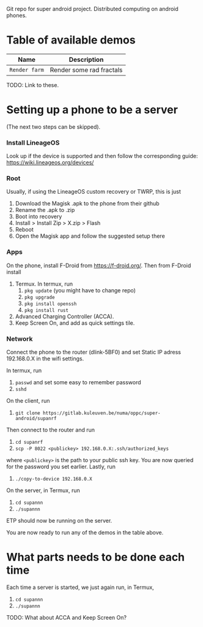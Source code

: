 Git repo for super android project. Distributed computing on android phones.

# Table of available demos
| Name | Description |
| ---- | ----------- |
| `Render farm` | Render some rad fractals |

TODO: Link to these.


# Setting up a phone to be a server

(The next two steps can be skipped).

### Install LineageOS
Look up if the device is supported and then follow the corresponding guide: https://wiki.lineageos.org/devices/


### Root
Usually, if using the LineageOS custom recovery or TWRP, this is just 
1. Download the Magisk .apk to the phone from their github
2. Rename the .apk to .zip
3. Boot into recovery
4. Install > Install Zip > X.zip > Flash
5. Reboot
6. Open the Magisk app and follow the suggested setup there


### Apps
On the phone, install F-Droid from https://f-droid.org/. Then from F-Droid install
1. Termux. In termux, run
	1. `pkg update` (you might have to change repo)
	2. `pkg upgrade`
	3. `pkg install openssh`
	4. `pkg install rust`
2. Advanced Charging Controller (ACCA).
3. Keep Screen On, and add as quick settings tile.

<!-- Then install gcc in termux by `pkg install clang`, and `rust` by `pkg install rust openssl`. -->

### Network
Connect the phone to the router (dlink-5BF0) and set Static IP adress 192.168.0.X in the wifi settings.

In termux, run
1. `passwd` and set some easy to remember password
2. `sshd`

On the client, run
1. `git clone https://gitlab.kuleuven.be/numa/oppc/super-android/supanrf`

Then connect to the router and run
1. `cd supanrf`
2. `scp -P 8022 <publickey> 192.168.0.X:.ssh/authorized_keys`

where `<publickey>` is the path to your public ssh key. You are now queried for the password you set earlier. Lastly, run
1. `./copy-to-device 192.168.0.X`
<!-- TODO: Rename the supanrf to ETP -->
<!-- TODO: Write guide for the render farm as well -->

On the server, in Termux, run
1. `cd supannn`
2. `./supannn`

ETP should now be running on the server.

You are now ready to run any of the demos in the table above.


# What parts needs to be done each time

Each time a server is started, we just again run, in Termux,
1. `cd supannn`
2. `./supannn`

TODO: What about ACCA and Keep Screen On?
